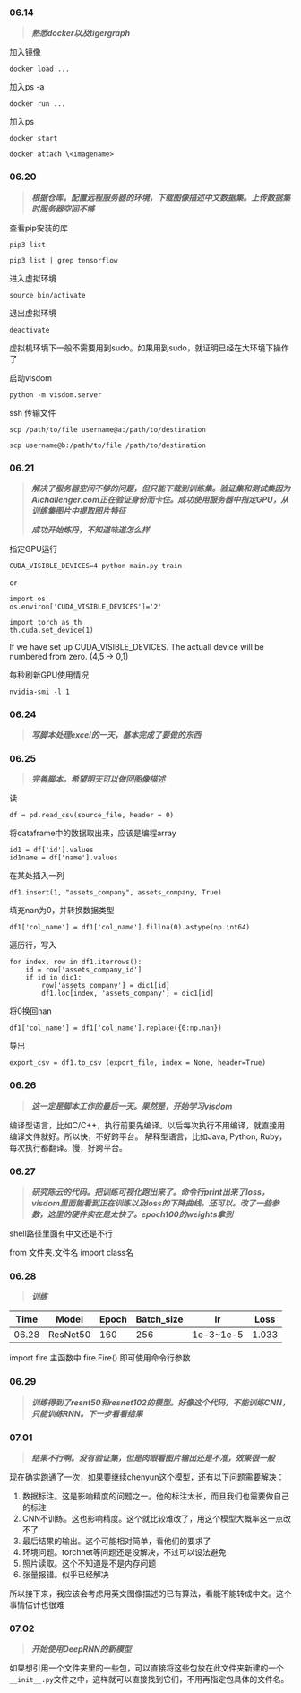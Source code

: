 ### 06.14

> ***熟悉docker以及tigergraph***

加入镜像
```
docker load ...
```

加入ps -a
```
docker run ...
```

加入ps
```
docker start
```
```
docker attach \<imagename>
```

### 06.20

> ***根据仓库，配置远程服务器的环境，下载图像描述中文数据集。上传数据集时服务器空间不够***

查看pip安装的库

```
pip3 list
```

```
pip3 list | grep tensorflow
```

进入虚拟环境

```
source bin/activate
```

退出虚拟环境

```
deactivate
```

虚拟机环境下一般不需要用到sudo。如果用到sudo，就证明已经在大环境下操作了

启动visdom

```
python -m visdom.server
```

ssh 传输文件

```
scp /path/to/file username@a:/path/to/destination
```

```
scp username@b:/path/to/file /path/to/destination
```


### 06.21

> ***解决了服务器空间不够的问题，但只能下载到训练集。验证集和测试集因为AIchallenger.com正在验证身份而卡住。成功使用服务器中指定GPU，从训练集图片中提取图片特征***
>
> ***成功开始炼丹，不知道味道怎么样***

指定GPU运行

```
CUDA_VISIBLE_DEVICES=4 python main.py train
```

or

```
import os
os.environ['CUDA_VISIBLE_DEVICES']='2'
```

```
import torch as th
th.cuda.set_device(1)
```

If we have set up CUDA_VISIBLE_DEVICES. The actuall device will be numbered from zero. (4,5 -> 0,1)

每秒刷新GPU使用情况

```
nvidia-smi -l 1
```

### 06.24

> ***写脚本处理excel的一天，基本完成了要做的东西***

### 06.25

> ***完善脚本。希望明天可以做回图像描述***

读

```
df = pd.read_csv(source_file, header = 0)
```

将dataframe中的数据取出来，应该是编程array

```
id1 = df['id'].values
id1name = df['name'].values
```

在某处插入一列

```
df1.insert(1, "assets_company", assets_company, True)
```

填充nan为0，并转换数据类型

```
df1['col_name'] = df1['col_name'].fillna(0).astype(np.int64)
```

遍历行，写入

```
for index, row in df1.iterrows():
    id = row['assets_company_id']
    if id in dic1:
        row['assets_company'] = dic1[id]
        df1.loc[index, 'assets_company'] = dic1[id]
```

将0换回nan

```
df1['col_name'] = df1['col_name'].replace({0:np.nan})
```

导出

```
export_csv = df1.to_csv (export_file, index = None, header=True)
```

### 06.26

> ***这一定是脚本工作的最后一天。果然是，开始学习visdom***

编译型语言，比如C/C++，执行前要先编译。以后每次执行不用编译，就直接用编译文件就好。所以快，不好跨平台。
解释型语言，比如Java, Python, Ruby，每次执行都翻译。慢，好跨平台。

### 06.27

> ***研究陈云的代码。把训练可视化跑出来了。命令行print出来了loss，visdom里面能看到正在训练以及loss的下降曲线。还可以。改了一些参数，这里的硬件实在是太快了。epoch100的weights拿到***

shell路径里面有中文还是不行

from 文件夹.文件名 import class名

### 06.28

> ***训练***

|Time|Model|Epoch|Batch_size|lr|Loss|
|--|---|----|---|---|----|
|06.28|ResNet50|160|256|1e-3~1e-5|1.033|

import fire
主函数中
fire.Fire()
即可使用命令行参数

### 06.29

> ***训练得到了resnt50和resnet102的模型。好像这个代码，不能训练CNN，只能训练RNN。下一步看看结果***

### 07.01

> ***结果不行啊。没有验证集，但是肉眼看图片输出还是不准，效果很一般***

现在确实跑通了一次，如果要继续chenyun这个模型，还有以下问题需要解决：

1. 数据标注。这是影响精度的问题之一。他的标注太长，而且我们也需要做自己的标注
2. CNN不训练。这也影响精度。这个就比较难改了，用这个模型大概率这一点改不了
3. 最后结果的输出。这个可能相对简单，看他们的要求了
4. 环境问题。torchnet等问题还是没解决，不过可以设法避免
5. 照片读取。这个不知道是不是内存问题
6. 张量报错。似乎已经解决

所以接下来，我应该会考虑用英文图像描述的已有算法，看能不能转成中文。这个事情估计也很难

### 07.02

> ***开始使用DeepRNN的新模型***

如果想引用一个文件夹里的一些包，可以直接将这些包放在此文件夹新建的一个```__init__.py```文件之中，这样就可以直接找到它们，不用再指定包具体的文件名。